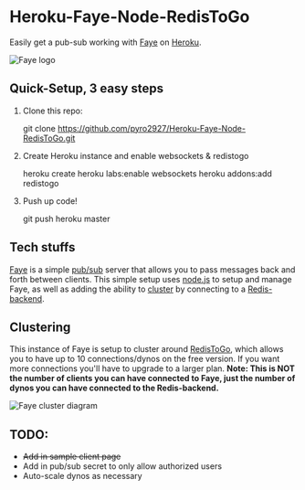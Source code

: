 # Heroku-Faye-Node-RedisToGo

Easily get a pub-sub working with [Faye](http://faye.jcoglan.com/) on [Heroku](http://www.heroku.com/).

![Faye logo](http://faye.jcoglan.com/images/faye-logo.gif)

## Quick-Setup, 3 easy steps

1) Clone this repo:

    git clone https://github.com/pyro2927/Heroku-Faye-Node-RedisToGo.git

2) Create Heroku instance and enable websockets & redistogo

    heroku create
    heroku labs:enable websockets
    heroku addons:add redistogo

3) Push up code!

    git push heroku master

## Tech stuffs

[Faye](http://faye.jcoglan.com/) is a simple [pub/sub](http://en.wikipedia.org/wiki/Publish%E2%80%93subscribe_pattern) server that allows you to pass messages back and forth between clients.  This simple setup uses [node.js](http://nodejs.org/) to setup and manage Faye, as well as adding the ability to [cluster](http://blog.jcoglan.com/2011/05/25/faye-0-6-its-all-about-clustering/) by connecting to a [Redis-backend](https://github.com/faye/faye-redis-node).

## Clustering

This instance of Faye is setup to cluster around [RedisToGo](https://addons.heroku.com/redistogo), which allows you to have up to 10 connections/dynos on the free version.  If you want more connections you'll have to upgrade to a larger plan. **Note: This is NOT the number of clients you can have connected to Faye, just the number of dynos you can have connected to the Redis-backend.**

![Faye cluster diagram](http://faye.jcoglan.com/images/faye-cluster.png)

## TODO:

* ~~Add in sample client page~~
* Add in pub/sub secret to only allow authorized users
* Auto-scale dynos as necessary
